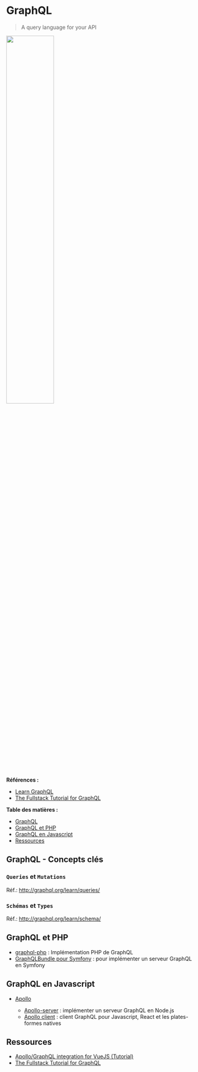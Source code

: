 # GraphQL

> A query language for your API

<img src="http://graphql.org/img/logo.svg" width="50%">

__Références :__

* [Learn GraphQL](http://graphql.org/learn/)
* [The Fullstack Tutorial for GraphQL](https://www.howtographql.com/)

__Table des matières :__

* [GraphQL](#graphql-concepts---cles)
* [GraphQL et PHP](#graphql-et-php)
* [GraphQL en Javascript](#graphql-en-javascript)
* [Ressources](#ressources)

## GraphQL - Concepts clés

### `Queries` et `Mutations`

Réf.: http://graphql.org/learn/queries/

### `Schémas` et `Types`

Réf.: http://graphql.org/learn/schema/

## GraphQL et PHP

* [graphql-php](https://github.com/webonyx/graphql-php) : Implémentation PHP de GraphQL
* [GraphQLBundle pour Symfony](https://github.com/overblog/GraphQLBundle) : pour implémenter un serveur GraphQL en Symfony

## GraphQL en Javascript

* [Apollo](https://www.apollographql.com/)

    * [Apollo-server](https://www.apollographql.com/docs/apollo-server/) : implémenter un serveur GraphQL en Node.js
    * [Apollo client](https://www.apollographql.com/client/) : client GraphQL pour Javascript, React et les plates-formes natives

## Ressources

* [Apollo/GraphQL integration for VueJS (Tutorial)](https://github.com/akryum/vue-apollo)
* [The Fullstack Tutorial for GraphQL](https://www.howtographql.com/)

